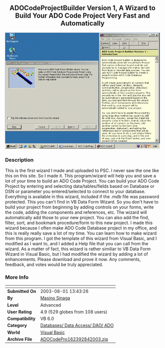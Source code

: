 ﻿<div align="center">

## ADOCodeProjectBuilder Version 1, A Wizard to Build Your ADO Code Project Very Fast and Automatically

<img src="PIC200384516166645.GIF">
</div>

### Description

This is the first wizard I made and uploaded to PSC. I never saw the one like this on this site. So I made it. This program/wizard will help you and save a lot of your time to build an ADO Code Project. You can build your ADO Code Project by entering and selecting data/tables/fields based on Database or DSN or parameter you entered/selected to connect to your database. Everything is available in this wizard, included if the .mdb file was password protected. This you can't find in VB Data Form Wizard. So you don't have to build your project from beginning by adding controls on your forms, write the code, adding the components and references, etc. The wizard will automatically add those to your new project. You can also add the find, filter, sort, and bookmark procedure/form to this new project. I made this wizard because I often make ADO Code Database project in my office, and this is really really save a lot of my time. You can learn how to make wizard from this program. I got the template of this wizard from Visual Basic, and I modified as I want to, and I added a Help file that you can call from the wizard. As a matter of fact, this wizard is rather similiar to VB Data Form Wizard in Visual Basic, but I had modified the wizard by adding a lot of enhancements. Please download and prove it now. Any comments, feedback, and votes would be truly appreciated.
 
### More Info
 


<span>             |<span>
---                |---
**Submitted On**   |2003-08-01 13:43:26
**By**             |[Masino Sinaga](https://github.com/Planet-Source-Code/PSCIndex/blob/master/ByAuthor/masino-sinaga.md)
**Level**          |Advanced
**User Rating**    |4.9 (529 globes from 108 users)
**Compatibility**  |VB 6\.0
**Category**       |[Databases/ Data Access/ DAO/ ADO](https://github.com/Planet-Source-Code/PSCIndex/blob/master/ByCategory/databases-data-access-dao-ado__1-6.md)
**World**          |[Visual Basic](https://github.com/Planet-Source-Code/PSCIndex/blob/master/ByWorld/visual-basic.md)
**Archive File**   |[ADOCodePro162392842003\.zip](https://github.com/Planet-Source-Code/masino-sinaga-adocodeprojectbuilder-version-1-a-wizard-to-build-your-ado-code-project-very__1-47384/archive/master.zip)








